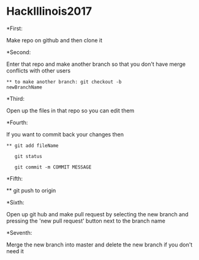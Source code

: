 # HackIllinois2017

*First:

  Make repo on github and then clone it

*Second:

  Enter that repo and make another branch so that you don't have merge conflicts with other users

    ** to make another branch: git checkout -b
    newBranchName

*Third:

  Open up the files in that repo so you can edit them

*Fourth:

  If you want to commit back your changes then

    ** git add fileName

       git status

       git commit -m COMMIT MESSAGE

*Fifth:

  ** git push to origin <branchName>

*Sixth:

  Open up git hub and make pull request by selecting the new branch and pressing the 'new pull request' button next to the branch name

*Seventh:

  Merge the new branch into master and delete the new branch if you don't need it
